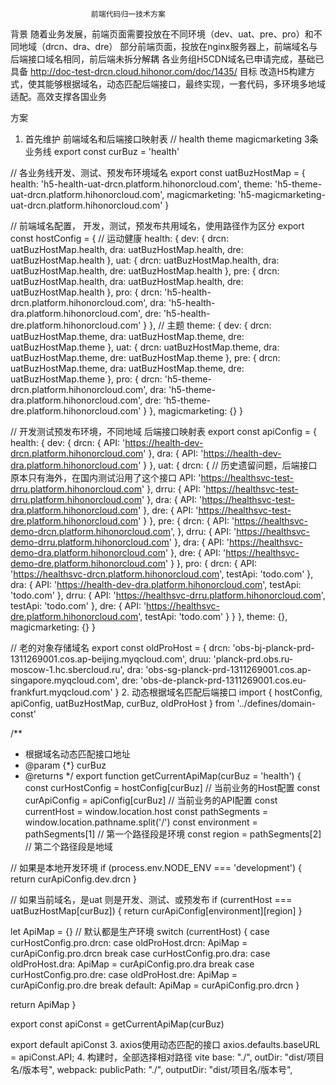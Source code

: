                       前端代码归一技术方案
背景
随着业务发展，前端页面需要投放在不同环境（dev、uat、pre、pro）和不同地域（drcn、dra、dre）
部分前端页面，投放在nginx服务器上，前端域名与后端接口域名相同，前后端未拆分解耦
各业务组H5CDN域名已申请完成，基础已具备 http://doc-test-drcn.cloud.hihonor.com/doc/1435/
目标
改造H5构建方式，使其能够根据域名，动态匹配后端接口，最终实现，一套代码，多环境多地域适配。高效支撑各国业务

方案
1. 首先维护 前端域名和后端接口映射表
// health theme magicmarketing 3条业务线
export const curBuz = 'health'

// 各业务线开发、测试、预发布环境域名
export const uatBuzHostMap = {
  health: 'h5-health-uat-drcn.platform.hihonorcloud.com',
  theme: 'h5-theme-uat-drcn.platform.hihonorcloud.com',
  magicmarketing: 'h5-magicmarketing-uat-drcn.platform.hihonorcloud.com'
}

// 前端域名配置， 开发，测试，预发布共用域名，使用路径作为区分
export const hostConfig = {
  // 运动健康
  health: {
    dev: {
      drcn: uatBuzHostMap.health,
      dra: uatBuzHostMap.health,
      dre: uatBuzHostMap.health
    },
    uat: {
      drcn: uatBuzHostMap.health,
      dra: uatBuzHostMap.health,
      dre: uatBuzHostMap.health
    },
    pre: {
      drcn: uatBuzHostMap.health,
      dra: uatBuzHostMap.health,
      dre: uatBuzHostMap.health
    },
    pro: {
      drcn: 'h5-health-drcn.platform.hihonorcloud.com',
      dra: 'h5-health-dra.platform.hihonorcloud.com',
      dre: 'h5-health-dre.platform.hihonorcloud.com'
    }
  },
  // 主题
  theme: {
    dev: {
      drcn: uatBuzHostMap.theme,
      dra: uatBuzHostMap.theme,
      dre: uatBuzHostMap.theme
    },
    uat: {
      drcn: uatBuzHostMap.theme,
      dra: uatBuzHostMap.theme,
      dre: uatBuzHostMap.theme
    },
    pre: {
      drcn: uatBuzHostMap.theme,
      dra: uatBuzHostMap.theme,
      dre: uatBuzHostMap.theme
    },
    pro: {
      drcn: 'h5-theme-drcn.platform.hihonorcloud.com',
      dra: 'h5-theme-dra.platform.hihonorcloud.com',
      dre: 'h5-theme-dre.platform.hihonorcloud.com'
    }
  },
  magicmarketing: {}
}

// 开发测试预发布环境，不同地域 后端接口映射表
export const apiConfig = {
  health: {
    dev: {
      drcn: {
        API: 'https://health-dev-drcn.platform.hihonorcloud.com'
      },
      dra: {
        API: 'https://health-dev-dra.platform.hihonorcloud.com'
      }
    },
    uat: {
      drcn: {
        // 历史遗留问题，后端接口原本只有海外，在国内测试沿用了这个接口
        API: 'https://healthsvc-test-drru.platform.hihonorcloud.com'
      },
      drru: {
        API: 'https://healthsvc-test-drru.platform.hihonorcloud.com'
      },
      dra: {
        API: 'https://healthsvc-test-dra.platform.hihonorcloud.com'
      },
      dre: {
        API: 'https://healthsvc-test-dre.platform.hihonorcloud.com'
      }
    },
    pre: {
      drcn: {
        API: 'https://healthsvc-demo-drcn.platform.hihonorcloud.com',
      },
      drru: {
        API: 'https://healthsvc-demo-drru.platform.hihonorcloud.com'
      },
      dra: {
        API: 'https://healthsvc-demo-dra.platform.hihonorcloud.com'
      },
      dre: {
        API: 'https://healthsvc-demo-dre.platform.hihonorcloud.com'
      }
    },
    pro: {
      drcn: {
        API: 'https://healthsvc-drcn.platform.hihonorcloud.com',
        testApi: 'todo.com'
      },
      dra: {
        API: 'https://health-dev-dra.platform.hihonorcloud.com',
        testApi: 'todo.com'
      },
      drru: {
        API: 'https://healthsvc-drru.platform.hihonorcloud.com',
        testApi: 'todo.com'
      },
      dre: {
        API: 'https://healthsvc-dre.platform.hihonorcloud.com',
        testApi: 'todo.com'
      }
    }
  },
  theme: {},
  magicmarketing: {}
}


// 老的对象存储域名
export const oldProHost = {
  drcn: 'obs-bj-planck-prd-1311269001.cos.ap-beijing.myqcloud.com',
  druu: 'planck-prd.obs.ru-moscow-1.hc.sbercloud.ru',
  dra: 'obs-sg-planck-prd-1311269001.cos.ap-singapore.myqcloud.com',
  dre: 'obs-de-planck-prd-1311269001.cos.eu-frankfurt.myqcloud.com'
}
2. 动态根据域名匹配后端接口
import { hostConfig, apiConfig, uatBuzHostMap, curBuz, oldProHost } from '../defines/domain-const'

/**
 * 根据域名动态匹配接口地址
 * @param {*} curBuz
 * @returns
 */
export function getCurrentApiMap(curBuz = 'health') {
  const curHostConfig = hostConfig[curBuz] // 当前业务的Host配置
  const curApiConfig = apiConfig[curBuz] // 当前业务的API配置
  const currentHost = window.location.host
  const pathSegments = window.location.pathname.split('/')
  const environment = pathSegments[1] // 第一个路径段是环境
  const region = pathSegments[2] // 第二个路径段是地域

  // 如果是本地开发环境
  if (process.env.NODE_ENV === 'development') {
    return curApiConfig.dev.drcn
  }

  // 如果当前域名，是uat 则是开发、测试、或预发布
  if (currentHost === uatBuzHostMap[curBuz]) {
    return curApiConfig[environment][region]
  }

  let ApiMap = {}
  // 默认都是生产环境
  switch (currentHost) {
    case curHostConfig.pro.drcn:
    case oldProHost.drcn:
      ApiMap = curApiConfig.pro.drcn
      break
    case curHostConfig.pro.dra:
    case oldProHost.dra:
      ApiMap = curApiConfig.pro.dra
      break
    case curHostConfig.pro.dre:
    case oldProHost.dre:
      ApiMap = curApiConfig.pro.dre
      break
    default:
      ApiMap = curApiConfig.pro.drcn
  }

  return ApiMap
}

export const apiConst = getCurrentApiMap(curBuz)

export default apiConst
3. axios使用动态匹配的接口
axios.defaults.baseURL = apiConst.API;
4. 构建时，全部选择相对路径
vite
  base: "./",
  outDir: "dist/项目名/版本号",
webpack:
  publicPath: "./",
  outputDir: "dist/项目名/版本号",